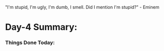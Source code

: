 "I'm stupid, I'm ugly, I'm dumb, I smell. Did I mention I'm stupid?" - Eminem

# Day-4 Summary:

### Things Done Today:

